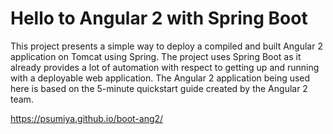 # Hello to Angular 2 with Spring Boot 
This project presents a simple way to deploy a compiled and built Angular 2 application on Tomcat using Spring. 
The project uses Spring Boot as it already provides a lot of automation with respect to getting up and running with a deployable web application. The Angular 2 application being used here is based on the 5-minute quickstart guide created by the Angular 2 team.

https://psumiya.github.io/boot-ang2/
